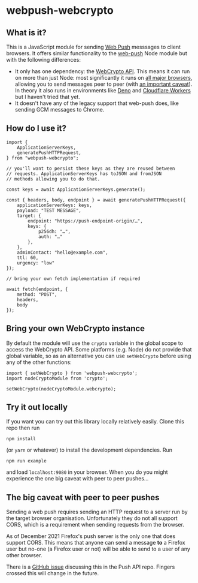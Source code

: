 # webpush-webcrypto

## What is it?

This is a JavaScript module for sending [Web Push](https://developer.mozilla.org/en-US/docs/Web/API/Push_API) messsages to client browsers. It offers similar functionality to the [web-push](https://www.npmjs.com/package/web-push) Node module but with the following differences:

- It only has one dependency: the [WebCrypto API](https://developer.mozilla.org/en-US/docs/Web/API/Web_Crypto_API). This means it can run on more than just Node: most significantly it runs on [all major browsers](https://caniuse.com/cryptography), allowing you to send messages peer to peer (with [an important caveat](#the-big-caveat-with-peer-to-peer-pushes)). In theory it also runs in environments like [Deno](https://doc.deno.land/deno/stable/~/crypto) and [Cloudflare Workers](https://developers.cloudflare.com/workers/runtime-apis/web-crypto) but I haven't tried that yet.
- It doesn't have any of the legacy support that web-push does, like sending GCM messages to Chrome.

## How do I use it?

```
import {
	ApplicationServerKeys,
	generatePushHTTPRequest,
} from "webpush-webcrypto";

// you'll want to persist these keys as they are reused between
// requests. ApplicationServerKeys has toJSON and fromJSON
// methods allowing you to do that.

const keys = await ApplicationServerKeys.generate();

const { headers, body, endpoint } = await generatePushHTTPRequest({
    applicationServerKeys: keys,
    payload: "TEST MESSAGE",
    target: {
        endpoint: "https://push-endpoint-origin/…",
        keys: {
            p256dh: "…",
            auth: "…"
        },
    },
    adminContact: "hello@example.com",
    ttl: 60,
    urgency: "low"
});

// bring your own fetch implementation if required

await fetch(endpoint, {
    method: "POST",
    headers,
    body
});
```

## Bring your own WebCrypto instance

By default the module will use the `crypto` variable in the global scope to access the WebCrypto API. Some platforms (e.g. Node) do not provide that global variable, so as an alternative you can use `setWebCrypto` before using any of the other functions:

```
import { setWebCrypto } from 'webpush-webcrypto';
import nodeCryptoModule from 'crypto';

setWebCrypto(nodeCryptoModule.webcrypto);
```

## Try it out locally

If you want you can try out this library locally relatively easily. Clone this repo then run

    npm install

(or `yarn` or whatever) to install the development dependencies. Run

    npm run example

and load `localhost:9080` in your browser. When you do you might experience the one big caveat with peer to peer pushes...

## The big caveat with peer to peer pushes

Sending a web push requires sending an HTTP request to a server run by the target browser organisation. Unfortunately they do not all support CORS, which is a requirement when sending requests from the browser.

As of December 2021 Firefox's push server is the only one that does support CORS. This means that anyone can send a message **to** a Firefox user but no-one (a Firefox user or not) will be able to send to a user of any other browser.

There is a [GitHub issue](https://github.com/w3c/push-api/issues/303) discussing this in the Push API repo. Fingers crossed this will change in the future.
